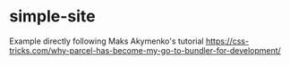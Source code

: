 # simple-site
Example directly following Maks Akymenko's tutorial https://css-tricks.com/why-parcel-has-become-my-go-to-bundler-for-development/
